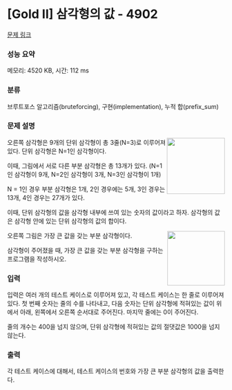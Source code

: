 # [Gold II] 삼각형의 값 - 4902 

[문제 링크](https://www.acmicpc.net/problem/4902) 

### 성능 요약

메모리: 4520 KB, 시간: 112 ms

### 분류

브루트포스 알고리즘(bruteforcing), 구현(implementation), 누적 합(prefix_sum)

### 문제 설명

<p><img alt="" src="https://www.acmicpc.net/upload/images/tr.png" style="float:right; height:130px; width:134px">오른쪽 삼각형은 9개의 단위 삼각형이 총 3줄(N=3)로 이루어져 있다. 단위 삼각형은 N=1인 삼각형이다.</p>

<p>이때, 그림에서 서로 다른 부분 삼각형은 총 13개가 있다. (N=1인 삼각형이 9개, N=2인 삼각형이 3개, N=3인 삼각형이 1개)</p>

<p>N = 1인 경우 부분 삼각형은 1개, 2인 경우에는 5개, 3인 경우는 13개, 4인 경우는 27개가 있다.</p>

<p>이때, 단위 삼각형의 값을 삼각형 내부에 쓰여 있는 숫자의 값이라고 하자. 삼각형의 값은 삼각형 안에 있는 단위 삼각형의 값의 합이다.</p>

<p><img alt="" src="https://www.acmicpc.net/upload/images/tr1.png" style="float:right; height:126px; width:133px">오른쪽 그림은 가장 큰 값을 갖는 부분 삼각형이다.</p>

<p>삼각형이 주어졌을 때, 가장 큰 값을 갖는 부분 삼각형을 구하는 프로그램을 작성하시오.</p>

### 입력 

 <p>입력은 여러 개의 테스트 케이스로 이루어져 있고, 각 테스트 케이스는 한 줄로 이루어져 있다. 첫 번째 숫자는 줄의 수를 나타내고, 다음 숫자는 단위 삼각형에 적혀있는 값이 위에서 아래, 왼쪽에서 오른쪽 순서대로 주어진다. 마지막 줄에는 0이 주어진다.</p>

<p>줄의 개수는 400을 넘지 않으며, 단위 삼각형에 적혀있는 값의 절댓값은 1000을 넘지 않는다.</p>

### 출력 

 <p>각 테스트 케이스에 대해서, 테스트 케이스의 번호와 가장 큰 부분 삼각형의 값을 출력한다.</p>

